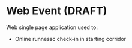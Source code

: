 # Web Event (DRAFT)

Web single page application used to:
* Online runnessc check-in in starting corridor
